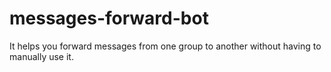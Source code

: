 # messages-forward-bot
It helps you forward messages from one group to another without having to manually use it.
